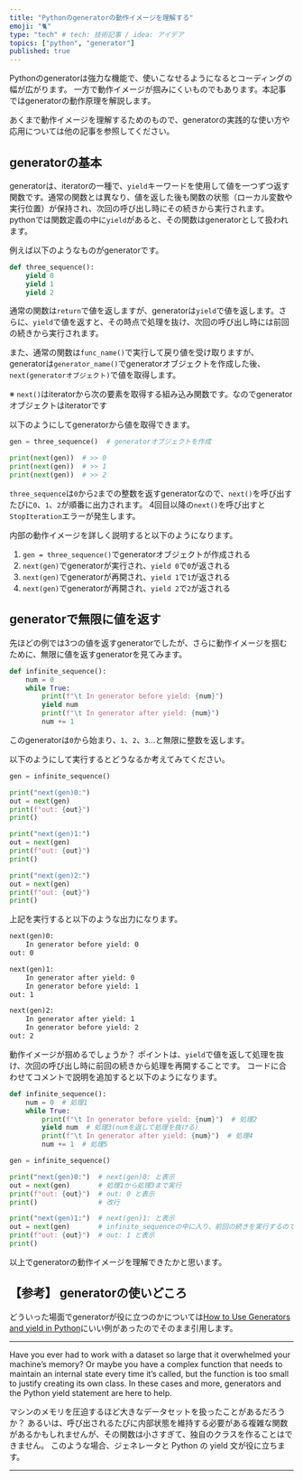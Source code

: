 ```yaml
---
title: "Pythonのgeneratorの動作イメージを理解する"
emoji: "🐈"
type: "tech" # tech: 技術記事 / idea: アイデア
topics: ["python", "generator"]
published: true
---
```


Pythonのgeneratorは強力な機能で、使いこなせるようになるとコーディングの幅が広がります。
一方で動作イメージが掴みにくいものでもあります。本記事ではgeneratorの動作原理を解説します。

あくまで動作イメージを理解するためのもので、generatorの実践的な使い方や応用については他の記事を参照してください。

## generatorの基本

generatorは、iteratorの一種で、`yield`キーワードを使用して値を一つずつ返す関数です。通常の関数とは異なり、値を返した後も関数の状態（ローカル変数や実行位置）が保持され、次回の呼び出し時にその続きから実行されます。pythonでは関数定義の中に`yield`があると、その関数はgeneratorとして扱われます。

例えば以下のようなものがgeneratorです。

```python
def three_sequence():
    yield 0
    yield 1
    yield 2
```

通常の関数は`return`で値を返しますが、generatorは`yield`で値を返します。さらに、`yield`で値を返すと、その時点で処理を抜け、次回の呼び出し時には前回の続きから実行されます。

また、通常の関数は`func_name()`で実行して戻り値を受け取りますが、generatorは`generator_name()`でgeneratorオブジェクトを作成した後、`next(generatorオブジェクト)`で値を取得します。

※ `next()`はiteratorから次の要素を取得する組み込み関数です。なのでgeneratorオブジェクトはiteratorです

以下のようにしてgeneratorから値を取得できます。
```python
gen = three_sequence()  # generatorオブジェクトを作成

print(next(gen))  # >> 0
print(next(gen))  # >> 1
print(next(gen))  # >> 2
```

`three_sequence`は`0`から`2`までの整数を返すgeneratorなので、`next()`を呼び出すたびに`0`、`1`、`2`が順番に出力されます。
4回目以降の`next()`を呼び出すと`StopIteration`エラーが発生します。

内部の動作イメージを詳しく説明すると以下のようになります。

1. `gen = three_sequence()`でgeneratorオブジェクトが作成される
2. `next(gen)`でgeneratorが実行され、`yield 0`で`0`が返される
3. `next(gen)`でgeneratorが再開され、`yield 1`で`1`が返される
4. `next(gen)`でgeneratorが再開され、`yield 2`で`2`が返される

## generatorで無限に値を返す

先ほどの例では3つの値を返すgeneratorでしたが、さらに動作イメージを掴むために、無限に値を返すgeneratorを見てみます。

```python
def infinite_sequence():
    num = 0
    while True:
        print(f"\t In generator before yield: {num}")
        yield num
        print(f"\t In generator after yield: {num}")
        num += 1
```

このgeneratorは`0`から始まり、`1`、`2`、`3`...と無限に整数を返します。

以下のようにして実行するとどうなるか考えてみてください。

```python
gen = infinite_sequence()

print("next(gen)0:")
out = next(gen)
print(f"out: {out}")
print()

print("next(gen)1:")
out = next(gen)
print(f"out: {out}")
print()

print("next(gen)2:")
out = next(gen)
print(f"out: {out}")
print()
```

上記を実行すると以下のような出力になります。

```txt
next(gen)0:
	In generator before yield: 0
out: 0

next(gen)1:
	In generator after yield: 0
	In generator before yield: 1
out: 1

next(gen)2:
	In generator after yield: 1
	In generator before yield: 2
out: 2
```

動作イメージが掴めるでしょうか？
ポイントは、`yield`で値を返して処理を抜け、次回の呼び出し時に前回の続きから処理を再開することです。
コードに合わせてコメントで説明を追加すると以下のようになります。

```python
def infinite_sequence():
    num = 0  # 処理1
    while True:
        print(f"\t In generator before yield: {num}")  # 処理2
        yield num  # 処理3(numを返して処理を抜ける)
        print(f"\t In generator after yield: {num}")  # 処理4
        num += 1  # 処理5

gen = infinite_sequence()

print("next(gen)0:")  # next(gen)0: と表示
out = next(gen)       # 処理1から処理3まで実行
print(f"out: {out}")  # out: 0 と表示
print()               # 改行

print("next(gen)1:")  # next(gen)1: と表示
out = next(gen)       # infinite_sequenceの中に入り、前回の続きを実行するので、処理4,5,2,3まで実行
print(f"out: {out}")  # out: 1 と表示
print()
```

以上でgeneratorの動作イメージを理解できたかと思います。

## 【参考】 generatorの使いどころ

どういった場面でgeneratorが役に立つのかについては[How to Use Generators and yield in Python](https://realpython.com/introduction-to-python-generators/)にいい例があったのでそのまま引用します。

---

Have you ever had to work with a dataset so large that it overwhelmed your machine’s memory? Or maybe you have a complex function that needs to maintain an internal state every time it’s called, but the function is too small to justify creating its own class. In these cases and more, generators and the Python yield statement are here to help.

マシンのメモリを圧迫するほど大きなデータセットを扱ったことがあるだろうか？ あるいは、呼び出されるたびに内部状態を維持する必要がある複雑な関数があるかもしれませんが、その関数は小さすぎて、独自のクラスを作ることはできません。 このような場合、ジェネレータと Python の yield 文が役に立ちます。

---

